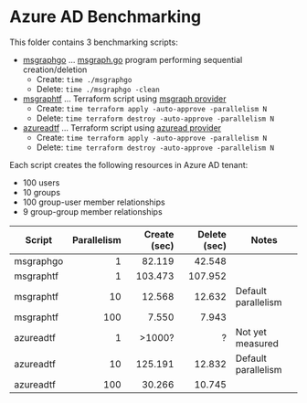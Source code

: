 # Azure AD Benchmarking

This folder contains 3 benchmarking scripts:

- [msgraphgo](msgraphgo) ... [msgraph.go](https://github.com/yaegashi/msgraph.go) program performing sequential creation/deletion
  - Create: `time ./msgraphgo`
  - Delete: `time ./msgraphgo -clean`
- [msgraphtf](msgraphtf) ... Terraform script using [msgraph provider](https://github.com/yaegashi/terraform-provider-msgraph)
  - Create: `time terraform apply -auto-approve -parallelism N`
  - Delete: `time terraform destroy -auto-approve -parallelism N`
- [azureadtf](azureadtf) ... Terraform script using [azuread provider](https://www.terraform.io/docs/providers/azuread/)
  - Create: `time terraform apply -auto-approve -parallelism N`
  - Delete: `time terraform destroy -auto-approve -parallelism N`

Each script creates the following resources in Azure AD tenant:

- 100 users
- 10 groups
- 100 group-user member relationships
- 9 group-group member relationships

|Script|Parallelism|Create (sec)|Delete (sec)|Notes|
|---|---:|---:|---:|---|
|msgraphgo|1|82.119|42.548||
|msgraphtf|1|103.473|107.952|
|msgraphtf|10|12.568|12.632|Default parallelism|
|msgraphtf|100|7.550|7.943|
|azureadtf|1|>1000?|?|Not yet measured|
|azureadtf|10|125.191|12.832|Default parallelism|
|azureadtf|100|30.266|10.745||
